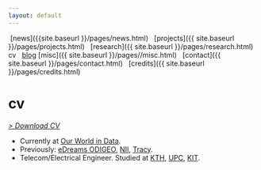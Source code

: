```yaml
---
layout: default
---
```


<a href="{{ site.baseurl }}/index.html" class="back2"><i class="fa fa-home" aria-hidden="true"></i></a> &nbsp;[news]({{site.baseurl }}/pages/news.html) &nbsp; [projects]({{ site.baseurl }}/pages/projects.html) &nbsp; [research]({{ site.baseurl
}}/pages/research.html) &nbsp; cv &nbsp; [blog](https://medium.com/@lucasrg) [misc]({{ site.baseurl }}/pages//misc.html)
&nbsp; [contact]({{ site.baseurl }}/pages/contact.html) &nbsp; [credits]({{ site.baseurl }}/pages/credits.html)<br/>
# cv

[*> Download CV*](https://lcsrg.me/resume/cv.pdf)

- Currently at [Our World in Data](https://ourworldindata.org).
- Previously: [eDreams ODIGEO](https://www.edreamsodigeo.com/), [NII](https://www.nii.ac.jp/en/), [Tracy](https://www.linkedin.com/company/tracy).
- Telecom/Electrical Engineer. Studied at [KTH](https://www.kth.se), [UPC](https://www.upc.edu/en), [KIT](https://www.kit.edu/english). <br/>
